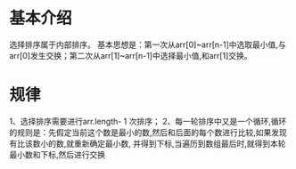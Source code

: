 # 基本介绍
选择排序属于内部排序。
基本思想是：第一次从arr[0]~arr[n-1]中选取最小值,与arr[0]发生交换；第二次从arr[1]~arr[n-1]中选择最小值,和arr[1]交换。

# 规律
1、选择排序需要进行arr.length- 1 次排序；
2、每一轮排序中又是一个循环,循环的规则是：先假定当前这个数是最小的数,然后和后面的每个数进行比较,如果发现有比该数小的数,就重新确定最小数,
并得到下标,当遍历到数组最后时,就得到本轮最小数和下标,然后进行交换